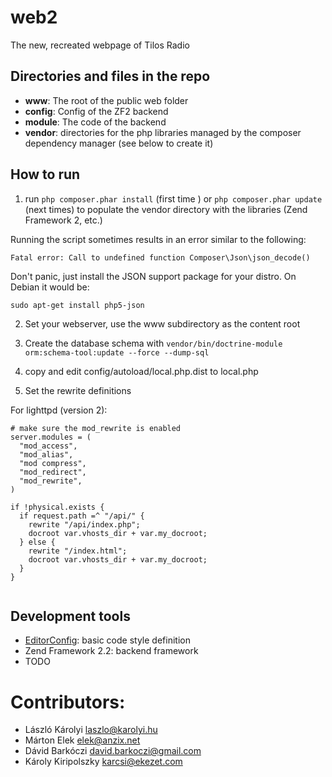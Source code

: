 web2
====

The new, recreated webpage of Tilos Radio

Directories and files in the repo
---------------------------------

* __www__: The root of the public web folder
* __config__: Config of the ZF2 backend
* __module__: The code of the backend
* __vendor__: directories for the php libraries managed by the composer dependency manager (see below to create it)

How to run
----------

1. run ```php composer.phar install``` (first time ) or ```php composer.phar update``` (next times) to populate the vendor directory
 with the libraries (Zend Framework 2, etc.)

 Running the script sometimes results in an error similar to the following:
 ```
 Fatal error: Call to undefined function Composer\Json\json_decode()
 ```
 Don't panic, just install the JSON support package for your distro. On Debian it would be:
 ```
 sudo apt-get install php5-json
 ```

2. Set your webserver, use the www subdirectory as the content root

3. Create the database schema with ```vendor/bin/doctrine-module orm:schema-tool:update --force --dump-sql```

4. copy and edit config/autoload/local.php.dist to local.php

5. Set the rewrite definitions

For lighttpd (version 2):
```
# make sure the mod_rewrite is enabled
server.modules = (
  "mod_access",
  "mod_alias",
  "mod compress",
  "mod_redirect",
  "mod_rewrite",
)

if !physical.exists {
  if request.path =^ "/api/" {
    rewrite "/api/index.php";
    docroot var.vhosts_dir + var.my_docroot;
  } else {
    rewrite "/index.html";
    docroot var.vhosts_dir + var.my_docroot;
  }
}


```

Development tools
-----------------

* [EditorConfig](http://editorconfig.org/): basic code style definition
* Zend Framework 2.2: backend framework
* TODO

Contributors:
=============

- László Károlyi laszlo@karolyi.hu
- Márton Elek elek@anzix.net
- Dávid Barkóczi david.barkoczi@gmail.com
- Károly Kiripolszky karcsi@ekezet.com
